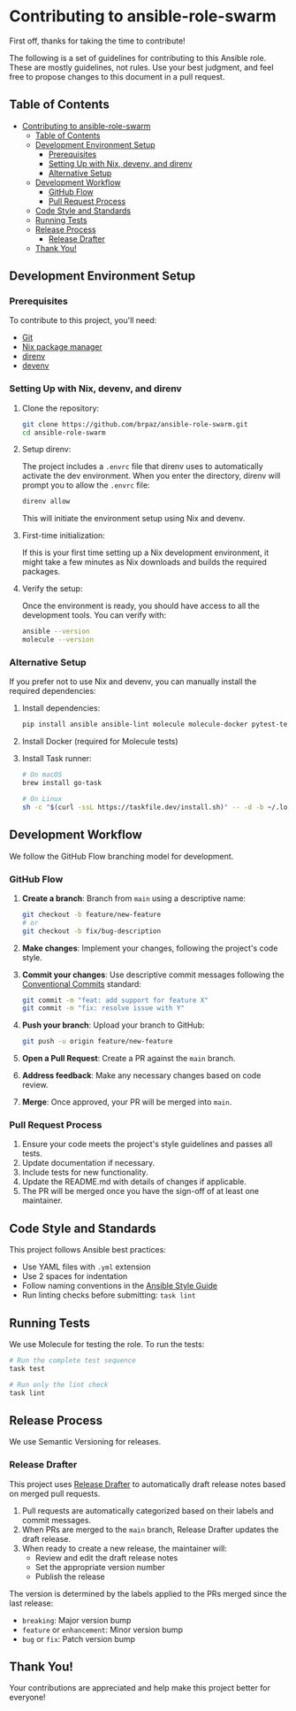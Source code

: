 # Contributing to ansible-role-swarm

First off, thanks for taking the time to contribute!

The following is a set of guidelines for contributing to this Ansible role. These are mostly guidelines, not rules. Use your best judgment, and feel free to propose changes to this document in a pull request.

## Table of Contents

- [Contributing to ansible-role-swarm](#contributing-to-ansible-role-swarm)
  - [Table of Contents](#table-of-contents)
  - [Development Environment Setup](#development-environment-setup)
    - [Prerequisites](#prerequisites)
    - [Setting Up with Nix, devenv, and direnv](#setting-up-with-nix-devenv-and-direnv)
    - [Alternative Setup](#alternative-setup)
  - [Development Workflow](#development-workflow)
    - [GitHub Flow](#github-flow)
    - [Pull Request Process](#pull-request-process)
  - [Code Style and Standards](#code-style-and-standards)
  - [Running Tests](#running-tests)
  - [Release Process](#release-process)
    - [Release Drafter](#release-drafter)
  - [Thank You!](#thank-you)

## Development Environment Setup

### Prerequisites

To contribute to this project, you'll need:

- [Git](https://git-scm.com/)
- [Nix package manager](https://nixos.org/download.html)
- [direnv](https://direnv.net/docs/installation.html)
- [devenv](https://devenv.sh/getting-started/)

### Setting Up with Nix, devenv, and direnv

1. Clone the repository:
   ```bash
   git clone https://github.com/brpaz/ansible-role-swarm.git
   cd ansible-role-swarm
   ```

2. Setup direnv:

   The project includes a `.envrc` file that direnv uses to automatically activate the dev environment. When you enter the directory, direnv will prompt you to allow the `.envrc` file:

   ```bash
   direnv allow
   ```

   This will initiate the environment setup using Nix and devenv.

3. First-time initialization:

   If this is your first time setting up a Nix development environment, it might take a few minutes as Nix downloads and builds the required packages.

4. Verify the setup:

   Once the environment is ready, you should have access to all the development tools. You can verify with:

   ```bash
   ansible --version
   molecule --version
   ```

### Alternative Setup

If you prefer not to use Nix and devenv, you can manually install the required dependencies:

1. Install dependencies:
   ```bash
   pip install ansible ansible-lint molecule molecule-docker pytest-testinfra
   ```

2. Install Docker (required for Molecule tests)

3. Install Task runner:
   ```bash
   # On macOS
   brew install go-task

   # On Linux
   sh -c "$(curl -ssL https://taskfile.dev/install.sh)" -- -d -b ~/.local/bin
   ```

## Development Workflow

We follow the GitHub Flow branching model for development.

### GitHub Flow

1. **Create a branch**: Branch from `main` using a descriptive name:
   ```bash
   git checkout -b feature/new-feature
   # or
   git checkout -b fix/bug-description
   ```

2. **Make changes**: Implement your changes, following the project's code style.

3. **Commit your changes**: Use descriptive commit messages following the [Conventional Commits](https://www.conventionalcommits.org/) standard:
   ```bash
   git commit -m "feat: add support for feature X"
   git commit -m "fix: resolve issue with Y"
   ```

4. **Push your branch**: Upload your branch to GitHub:
   ```bash
   git push -u origin feature/new-feature
   ```

5. **Open a Pull Request**: Create a PR against the `main` branch.

6. **Address feedback**: Make any necessary changes based on code review.

7. **Merge**: Once approved, your PR will be merged into `main`.

### Pull Request Process

1. Ensure your code meets the project's style guidelines and passes all tests.
2. Update documentation if necessary.
3. Include tests for new functionality.
4. Update the README.md with details of changes if applicable.
5. The PR will be merged once you have the sign-off of at least one maintainer.

## Code Style and Standards

This project follows Ansible best practices:

- Use YAML files with `.yml` extension
- Use 2 spaces for indentation
- Follow naming conventions in the [Ansible Style Guide](https://docs.ansible.com/ansible/latest/dev_guide/style_guide/index.html)
- Run linting checks before submitting: `task lint`

## Running Tests

We use Molecule for testing the role. To run the tests:

```bash
# Run the complete test sequence
task test

# Run only the lint check
task lint
```

## Release Process

We use Semantic Versioning for releases.

### Release Drafter

This project uses [Release Drafter](https://github.com/release-drafter/release-drafter) to automatically draft release notes based on merged pull requests.

1. Pull requests are automatically categorized based on their labels and commit messages.
2. When PRs are merged to the `main` branch, Release Drafter updates the draft release.
3. When ready to create a new release, the maintainer will:
   - Review and edit the draft release notes
   - Set the appropriate version number
   - Publish the release

The version is determined by the labels applied to the PRs merged since the last release:
- `breaking`: Major version bump
- `feature` or `enhancement`: Minor version bump
- `bug` or `fix`: Patch version bump

## Thank You!

Your contributions are appreciated and help make this project better for everyone!
